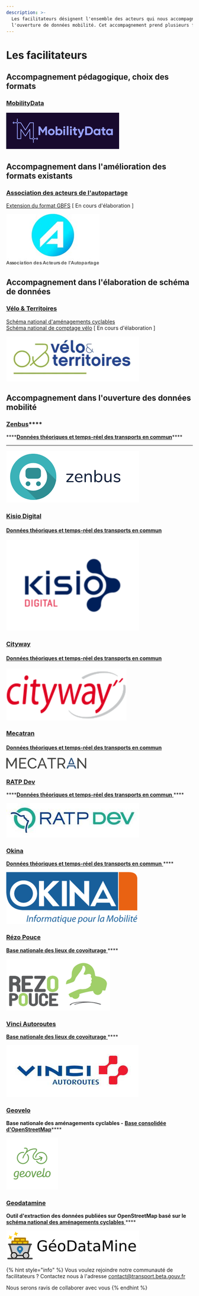 ```yaml
---
description: >-
  Les facilitateurs désignent l'ensemble des acteurs qui nous accompagne dans
  l'ouverture de données mobilité. Cet accompagnement prend plusieurs formes.
---
```


# Les facilitateurs

## Accompagnement pédagogique, choix des formats

### [MobilityData](https://mobilitydata.org/)

![](../.gitbook/assets/mobilitydata-1-.png)

## Accompagnement dans l'amélioration des formats existants

### [Association des acteurs de l'autopartage ](https://asso-autopartage.fr/about.html)

[ Extension du format GBFS](https://docs.google.com/document/d/1bgNsiTcTfjKxG6khGq0ro0x-vEaToihp0_t-krGyj1o/edit) \[ En cours d'élaboration \]

![](../.gitbook/assets/logo-aaa.jpg)



## Accompagnement dans l'élaboration de schéma de données 

### [Vélo & Territoires ](https://www.velo-territoires.org/)

[Schéma national d'aménagements cyclables ](https://schema.data.gouv.fr/etalab/schema-amenagements-cyclables/latest.html)  
[Schéma national de comptage vélo](https://docs.google.com/spreadsheets/d/18aAUucg5FGlvXug_bynrY7Kr_dMGUS6Z85xsJohhnLE/edit#gid=258782490) \[ En cours d'élaboration \]

![](../.gitbook/assets/image-3-1-%20%281%29.png)

## Accompagnement dans l'ouverture des données mobilité

### [**Zenbus**](https://zenbus.fr/)\*\*\*\*

\*\*\*\*[**Données théoriques et temps-réel des transports en commun**](https://transport.data.gouv.fr/datasets?type=public-transit&filter=has_realtime)\*\*\*\*

   
****

![](../.gitbook/assets/image-4-1-%20%281%29.png)



### [Kisio Digital ](https://kisio.com/metiers/solutions-digitales/)

#### [Données théoriques et temps-réel des transports en commun](https://transport.data.gouv.fr/datasets?type=public-transit&filter=has_realtime)

![](../.gitbook/assets/kisio_digital%20%282%29.png)

### [Cityway](https://www.cityway.fr/)

#### [Données théoriques et temps-réel des transports en commun](https://transport.data.gouv.fr/datasets?type=public-transit&filter=has_realtime)

![](../.gitbook/assets/image-5-%20%281%29.png)



### [Mecatran](https://www.mecatran.com/fr/)

#### [Données théoriques et temps-réel des transports en commun](https://transport.data.gouv.fr/datasets?type=public-transit&filter=has_realtime)

![](../.gitbook/assets/image%20%2895%29.png)

### [RATP Dev](https://www.ratpdev.com/)

\*\*\*\*[**Données théoriques et temps-réel des transports en commun** ](https://transport.data.gouv.fr/datasets?type=public-transit&filter=has_realtime)\*\*\*\*

![](../.gitbook/assets/ratp_dev_logo_-01-1-%20%281%29.jpg)

### [Okina ](https://www.okina.fr/)

[**Données théoriques et temps-réel des transports en commun** ](https://transport.data.gouv.fr/datasets?type=public-transit&filter=has_realtime)\*\*\*\*

![](../.gitbook/assets/logo-okina-ok-600-1-.png)

### [Rézo Pouce](https://www.rezopouce.fr/)

 [**Base nationale des lieux de covoiturage** ](https://transport.data.gouv.fr/datasets/base-nationale-des-lieux-de-covoiturage/)\*\*\*\*

![](../.gitbook/assets/telechargement-1-%20%282%29.png)



### [Vinci Autoroutes ](https://www.vinci-autoroutes.com/fr)

 [**Base nationale des lieux de covoiturage** ](https://transport.data.gouv.fr/datasets/base-nationale-des-lieux-de-covoiturage/)\*\*\*\*

![](../.gitbook/assets/vauto_log_cq-1-1-.jpg)

### [Geovelo](https://www.geovelo.fr/)

**Base nationale des aménagements cyclables -** [**Base consolidée d'OpenStreetMap**](https://transport.data.gouv.fr/datasets/amenagements-cyclables-france-metropolitaine/)\*\*\*\*

![](../.gitbook/assets/logo-vert-1-1-%20%281%29.png)

### [Geodatamine ](https://geodatamine.fr/)

**Outil d'extraction des données publiées sur OpenStreetMap basé sur le** [**schéma national des aménagements cyclables** ](https://schema.data.gouv.fr/etalab/schema-amenagements-cyclables/latest.html)\*\*\*\*

![](../.gitbook/assets/geodatamine_title-1-.png)





{% hint style="info" %}
Vous voulez rejoindre notre communauté de facilitateurs ? Contactez nous à l'adresse  [contact@transport.beta.gouv.fr](mailto:contact@transport.beta.gouv.fr)

  
Nous serons ravis de collaborer avec vous
{% endhint %}


